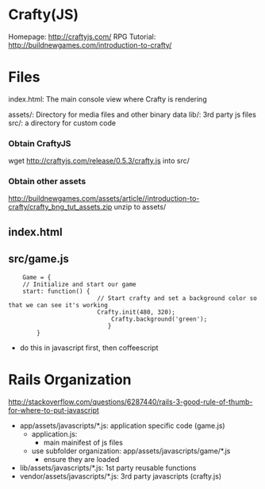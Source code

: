 Crafty(JS)
==========

Homepage: http://craftyjs.com/
RPG Tutorial: http://buildnewgames.com/introduction-to-crafty/


Files
=====

index.html: The main console view where Crafty is rendering

assets/: Directory for media files and other binary data
lib/: 3rd party js files
src/: a directory for custom code

### Obtain CraftyJS
wget http://craftyjs.com/release/0.5.3/crafty.js 
into src/

### Obtain other assets
http://buildnewgames.com/assets/article//introduction-to-crafty/crafty_bng_tut_assets.zip
unzip to assets/


## index.html
<!DOCTYPE html>
<html>
	<head>
  	<script src="lib/crafty.js"></script>
	  <script src="src/game.js"></script>
	  <script>
	    window.addEventListener('load', Game.start);
	  </script>
	</head>
	<body>
	</body>
</html>

## src/game.js
		Game = {
	  	// Initialize and start our game
	  	start: function() {
						     // Start crafty and set a background color so that we can see it's working
						     Crafty.init(480, 320);
								 Crafty.background('green');
								}
			}
	
* do this in javascript first, then coffeescript

Rails Organization
==================
http://stackoverflow.com/questions/6287440/rails-3-good-rule-of-thumb-for-where-to-put-javascript

* app/assets/javascripts/*.js: application specific code (game.js)
	* application.js: 
		* main mainifest of js files
	* use subfolder organization:	app/assets/javascripts/game/*.js
		* ensure they are loaded
* lib/assets/javascripts/*.js: 1st party reusable functions
* vendor/assets/javascripts/*.js: 3rd party javascripts (crafty.js)





